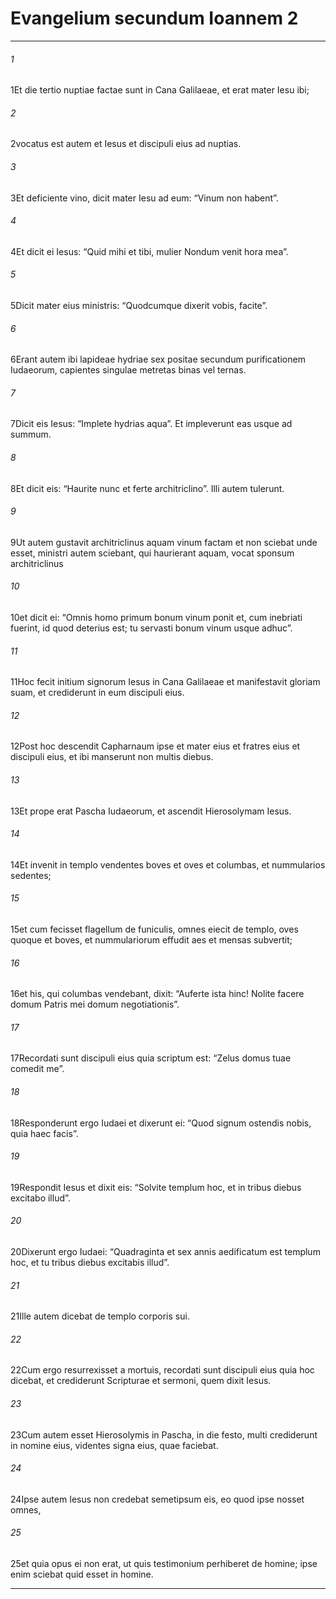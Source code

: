 
# Evangelium secundum Ioannem 2
***
###### 1
<span class=vrs>1</span>Et die tertio nuptiae factae sunt in Cana Galilaeae, et erat mater Iesu ibi;
###### 2
<span class=vrs>2</span>vocatus est autem et Iesus et discipuli eius ad nuptias.
###### 3
<span class=vrs>3</span>Et deficiente vino, dicit mater Iesu ad eum: “Vinum non habent”.
###### 4
<span class=vrs>4</span>Et dicit ei Iesus: “Quid mihi et tibi, mulier Nondum venit hora mea”.
###### 5
<span class=vrs>5</span>Dicit mater eius ministris: “Quodcumque dixerit vobis, facite”.
###### 6
<span class=vrs>6</span>Erant autem ibi lapideae hydriae sex positae secundum purificationem Iudaeorum, capientes singulae metretas binas vel ternas.
###### 7
<span class=vrs>7</span>Dicit eis Iesus: “Implete hydrias aqua”. Et impleverunt eas usque ad summum.
###### 8
<span class=vrs>8</span>Et dicit eis: “Haurite nunc et ferte architriclino”. Illi autem tulerunt.
###### 9
<span class=vrs>9</span>Ut autem gustavit architriclinus aquam vinum factam et non sciebat unde esset, ministri autem sciebant, qui haurierant aquam, vocat sponsum architriclinus
###### 10
<span class=vrs>10</span>et dicit ei: “Omnis homo primum bonum vinum ponit et, cum inebriati fuerint, id quod deterius est; tu servasti bonum vinum usque adhuc”.
###### 11
<span class=vrs>11</span>Hoc fecit initium signorum Iesus in Cana Galilaeae et manifestavit gloriam suam, et crediderunt in eum discipuli eius.
###### 12
<span class=vrs>12</span>Post hoc descendit Capharnaum ipse et mater eius et fratres eius et discipuli eius, et ibi manserunt non multis diebus.
###### 13
<span class=vrs>13</span>Et prope erat Pascha Iudaeorum, et ascendit Hierosolymam Iesus.
###### 14
<span class=vrs>14</span>Et invenit in templo vendentes boves et oves et columbas, et nummularios sedentes;
###### 15
<span class=vrs>15</span>et cum fecisset flagellum de funiculis, omnes eiecit de templo, oves quoque et boves, et nummulariorum effudit aes et mensas subvertit;
###### 16
<span class=vrs>16</span>et his, qui columbas vendebant, dixit: “Auferte ista hinc! Nolite facere domum Patris mei domum negotiationis”.
###### 17
<span class=vrs>17</span>Recordati sunt discipuli eius quia scriptum est: “Zelus domus tuae comedit me”.
###### 18
<span class=vrs>18</span>Responderunt ergo Iudaei et dixerunt ei: “Quod signum ostendis nobis, quia haec facis”.
###### 19
<span class=vrs>19</span>Respondit Iesus et dixit eis: “Solvite templum hoc, et in tribus diebus excitabo illud”.
###### 20
<span class=vrs>20</span>Dixerunt ergo Iudaei: “Quadraginta et sex annis aedificatum est templum hoc, et tu tribus diebus excitabis illud”.
###### 21
<span class=vrs>21</span>Ille autem dicebat de templo corporis sui.
###### 22
<span class=vrs>22</span>Cum ergo resurrexisset a mortuis, recordati sunt discipuli eius quia hoc dicebat, et crediderunt Scripturae et sermoni, quem dixit Iesus.
###### 23
<span class=vrs>23</span>Cum autem esset Hierosolymis in Pascha, in die festo, multi crediderunt in nomine eius, videntes signa eius, quae faciebat.
###### 24
<span class=vrs>24</span>Ipse autem Iesus non credebat semetipsum eis, eo quod ipse nosset omnes,
###### 25
<span class=vrs>25</span>et quia opus ei non erat, ut quis testimonium perhiberet de homine; ipse enim sciebat quid esset in homine.
***

